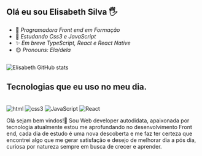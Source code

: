 ## Olá eu sou Elisabeth Silva 🖐

- 🌱 *Programadora Front end em Formação*
- 🍃 *Estudando Css3 e JavaScript*
- ✨ *Em breve TypeScript, React e React Native*
- 😊 *Pronouns: Ela/dela*


 
##
![Elisabeth GitHub stats](https://github-readme-stats.vercel.app/api?username=ElisaSilvaa&show_icons=true&theme=radical)

## Tecnologias que eu uso no meu dia.

<div style="display:inline_block"><br/><img align="center" alt="html" src="https://img.shields.io/badge/HTML5-E34F26?style=for-the-badge&logo=html5&logoColor=white"/>
<img align="center" alt="css3" src="https://img.shields.io/badge/CSS3-1572B6?style=for-the-badge&logo=css3&logoColor=white"/>
<img align="center" alt="JavaScript" src="https://img.shields.io/badge/JavaScript-F7DF1E?style=for-the-badge&logo=javascript&logoColor=black"/>

<img align="center" alt="React" src="https://img.shields.io/badge/React-20232A?style=for-the-badge&logo=react&logoColor=61DAFB"/>


Olá sejam bem vindos!💜 Sou Web developer autodidata, apaixonada por tecnologia atualmente estou me aprofundando no desenvolvimento Front end, cada dia de estudo é uma nova descoberta e me faz ter certeza que encontrei algo que me gerar satisfação e desejo de melhorar dia a pós dia, curiosa por natureza sempre em busca de crecer e aprender.
